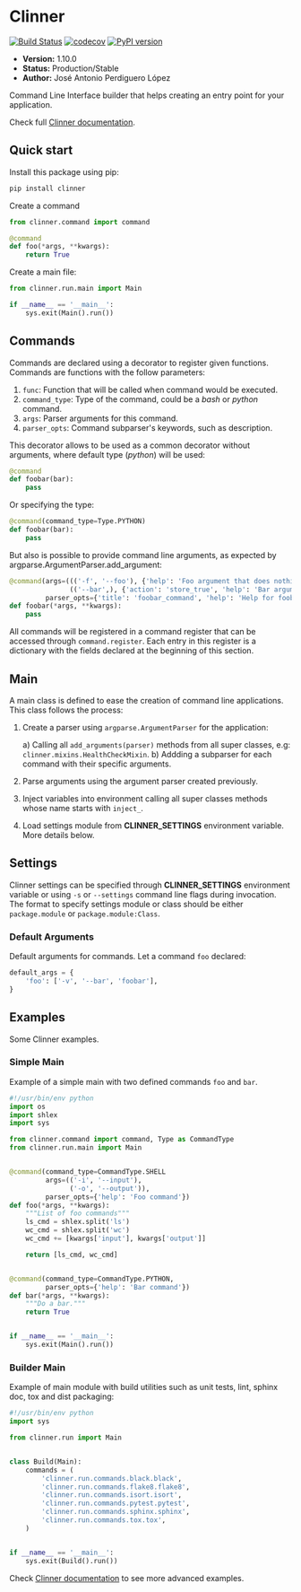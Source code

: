 # Clinner
[![Build Status](https://travis-ci.org/PeRDy/clinner.svg?branch=master)](https://travis-ci.org/PeRDy/clinner)
[![codecov](https://codecov.io/gh/PeRDy/clinner/branch/master/graph/badge.svg)](https://codecov.io/gh/PeRDy/clinner)
[![PyPI version](https://badge.fury.io/py/clinner.svg)](https://badge.fury.io/py/clinner)

* **Version:** 1.10.0
* **Status:** Production/Stable
* **Author:** José Antonio Perdiguero López

Command Line Interface builder that helps creating an entry point for your application.

Check full [Clinner documentation].

## Quick start
Install this package using pip:

```bash
pip install clinner
```

Create a command

```python
from clinner.command import command

@command
def foo(*args, **kwargs):
    return True
```

Create a main file:

```python
from clinner.run.main import Main

if __name__ == '__main__':
    sys.exit(Main().run())
```

## Commands
Commands are declared using a decorator to register given functions. Commands are functions with the follow parameters:

1. `func`: Function that will be called when command would be executed.
2. `command_type`: Type of the command, could be a *bash* or *python* command.
3. `args`: Parser arguments for this command.
4. `parser_opts`: Command subparser's keywords, such as description.

This decorator allows to be used as a common decorator without arguments, where default type (*python*) will be used:

```python
@command
def foobar(bar):
    pass
```

Or specifying the type:

```python
@command(command_type=Type.PYTHON)
def foobar(bar):
    pass
```

But also is possible to provide command line arguments, as expected by argparse.ArgumentParser.add_argument:

```python
@command(args=((('-f', '--foo'), {'help': 'Foo argument that does nothing'}),                   # Command argument
               (('--bar',), {'action': 'store_true', 'help': 'Bar argument stored as True'})),  # Another argument
         parser_opts={'title': 'foobar_command', 'help': 'Help for foobar_command'})            # Parser parameters
def foobar(*args, **kwargs):
    pass
```

All commands will be registered in a command register that can be accessed through ``command.register``. Each entry in
this register is a dictionary with the fields declared at the beginning of this section.

## Main
A main class is defined to ease the creation of command line applications. This class follows the process:

1. Create a parser using ``argparse.ArgumentParser`` for the application:

    a) Calling all ``add_arguments(parser)`` methods from all super classes, e.g: ``clinner.mixins.HealthCheckMixin``.
    b) Addding a subparser for each command with their specific arguments.

2. Parse arguments using the argument parser created previously.

3. Inject variables into environment calling all super classes methods whose name starts with ``inject_``.

4. Load settings module from **CLINNER_SETTINGS** environment variable. More details below.


## Settings
Clinner settings can be specified through **CLINNER_SETTINGS** environment variable or using ``-s`` or ``--settings``
command line flags during invocation. The format to specify settings module or class should be either ``package.module``
or ``package.module:Class``.

### Default Arguments
Default arguments for commands. Let a command `foo` declared:

```python
default_args = {
    'foo': ['-v', '--bar', 'foobar'],
}
```

## Examples
Some Clinner examples.

### Simple Main
Example of a simple main with two defined commands `foo` and `bar`.

```python
#!/usr/bin/env python
import os
import shlex
import sys

from clinner.command import command, Type as CommandType
from clinner.run.main import Main


@command(command_type=CommandType.SHELL
         args=(('-i', '--input'),
               ('-o', '--output')),
         parser_opts={'help': 'Foo command'})
def foo(*args, **kwargs):
    """List of foo commands"""
    ls_cmd = shlex.split('ls')
    wc_cmd = shlex.split('wc')
    wc_cmd += [kwargs['input'], kwargs['output']]

    return [ls_cmd, wc_cmd]


@command(command_type=CommandType.PYTHON,
         parser_opts={'help': 'Bar command'})
def bar(*args, **kwargs):
    """Do a bar."""
    return True


if __name__ == '__main__':
    sys.exit(Main().run())
```

### Builder Main
Example of main module with build utilities such as unit tests, lint, sphinx doc, tox and dist packaging:

```python
#!/usr/bin/env python
import sys

from clinner.run import Main


class Build(Main):
    commands = (
        'clinner.run.commands.black.black',
        'clinner.run.commands.flake8.flake8',
        'clinner.run.commands.isort.isort',
        'clinner.run.commands.pytest.pytest',
        'clinner.run.commands.sphinx.sphinx',
        'clinner.run.commands.tox.tox',
    )


if __name__ == '__main__':
    sys.exit(Build().run())
```

Check [Clinner documentation] to see more advanced examples.

[Clinner documentation]: http://clinner.readthedocs.io
